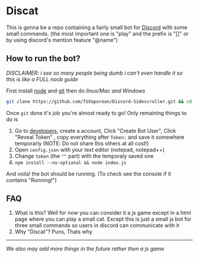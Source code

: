# Discat
This is gonna be a repo containing a fairly small bot for [Discord](https://discordapp.com/) with some small commands. (the most important one is "play" and the prefix is "[]" or by using discord's mention feature "@name")

## How to run the bot?

_DISCLAIMER: i see so many people being dumb i can't even handle it so this is like a FULL noob guide_ 

First install [node](https://nodejs.org/en/download/) and [git](https://git-scm.com/downloads) then do 
_linux/Mac and Windows_
```bash
git clone https://github.com/TGVaporeon/Discord-Sidescroller.git && cd ./Discord-Sidescroller
```
Once `git` done it's job you're almost ready to go!
Only remaining things to do is

1. Go to [developers](https://discordapp.com/developers/applications/me), create a account, Click "Create Bot User", Click "Reveal Token" , copy everything after `Token:` and save it somewhere temporarly (NOTE: Do not share this others at all cost!)
2. Open `config.json` with your text editor (notepad, notepad++)
3. Change `token` (the `""` part) with the temporaly saved one
4. `npm install --no-optional && node index.js`

And voila! the bot should be running. (To check see the console if it contains "Running!")

## FAQ

1. What is this?
Well for now you can consider it a js game except in a html page where you can play a small cat. Except this is just a small js bot for three small commands so users in discord can communicate with it
2. Why "Discat"?
Puns, Thats why

---

*We also may add more things in the future rather then a js game*
